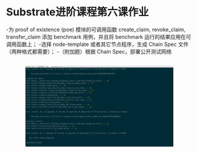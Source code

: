 # Substrate进阶课程第六课作业

-为 proof of existence (poe) 模块的可调用函数 create_claim, revoke_claim, transfer_claim 添加 benchmark 用例，并且将 benchmark 运行的结果应用在可调用函数上；
-选择 node-template 或者其它节点程序，生成 Chain Spec 文件（两种格式都需要）；
-（附加题）根据 Chain Spec，部署公开测试网络

<h2 align="center"><img src="static/img/01-proof.png" width="400" /></h2>

